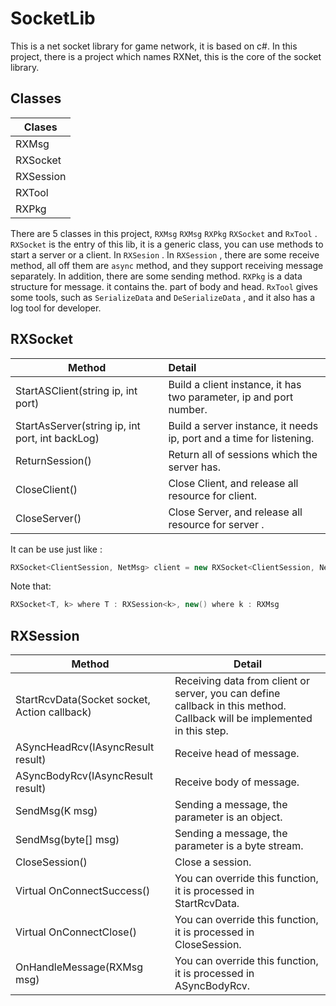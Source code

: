# SocketLib

This is a net socket library for game network, it is based on c#. In this project, there is a project which names RXNet, this is the core of the socket library.

## Classes

| Clases    |
| --------- |
| RXMsg     |
| RXSocket  |
| RXSession |
| RXTool    |
| RXPkg     |

There are 5 classes in this project, `RXMsg` `RXMsg` `RXPkg` `RXSocket` and `RxTool` . `RXSocket` is the entry of this lib, it is a generic class, you can use methods to start a server or a client. In `RXSesion` . In `RXSession` , there are some receive method, all off them are `async` method, and they support receiving message separately. In addition, there are some sending method. `RXPkg` is a data structure for message. it contains the. part of body and head. `RxTool` gives some tools, such as `SerializeData` and `DeSerializeData` , and it also has a log tool for developer.

## RXSocket

| Method                                          | Detail                                                       |
| ----------------------------------------------- | :----------------------------------------------------------- |
| StartASClient(string ip, int port)              | Build a client instance, it has two parameter, ip and port number. |
| StartAsServer(string ip, int port, int backLog) | Build a server instance, it needs ip, port and a time for listening. |
| ReturnSession()                                 | Return all of sessions which the server has.                 |
| CloseClient()                                   | Close Client, and release all resource for client.           |
| CloseServer()                                   | Close Server, and release all resource for server .          |

It can be use just like :

```c#
RXSocket<ClientSession, NetMsg> client = new RXSocket<ClientSession, NetMsg>();
```

Note that: 

```c#
RXSocket<T, k> where T : RXSession<k>, new() where k : RXMsg
```

## RXSession

| Method                                       | Detail                                                       |
| -------------------------------------------- | ------------------------------------------------------------ |
| StartRcvData(Socket socket, Action callback) | Receiving data from client or server, you can define callback in this method. Callback will be implemented in this step. |
| ASyncHeadRcv(IAsyncResult result)            | Receive head of message.                                     |
| ASyncBodyRcv(IAsyncResult result)            | Receive body of message.                                     |
| SendMsg<K>(K msg)                            | Sending a message, the parameter is an object.               |
| SendMsg(byte[] msg)                          | Sending a message, the parameter is a byte stream.           |
| CloseSession()                               | Close a session.                                             |
| Virtual OnConnectSuccess()                   | You can override this function, it is processed in StartRcvData. |
| Virtual OnConnectClose()                     | You can override this function, it is processed in CloseSession. |
| OnHandleMessage(RXMsg msg)                   | You can override this function, it is processed in ASyncBodyRcv. |

